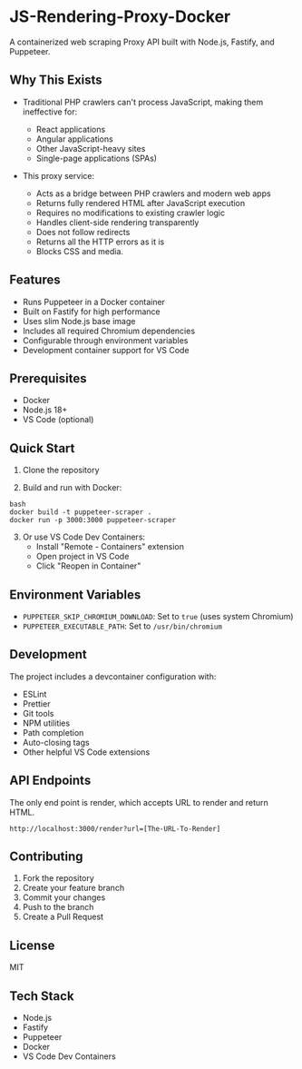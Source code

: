 # JS-Rendering-Proxy-Docker

A containerized web scraping Proxy API built with Node.js, Fastify, and Puppeteer.

## Why This Exists

- Traditional PHP crawlers can't process JavaScript, making them ineffective for:

  - React applications
  - Angular applications
  - Other JavaScript-heavy sites
  - Single-page applications (SPAs)

- This proxy service:
  - Acts as a bridge between PHP crawlers and modern web apps
  - Returns fully rendered HTML after JavaScript execution
  - Requires no modifications to existing crawler logic
  - Handles client-side rendering transparently
  - Does not follow redirects
  - Returns all the HTTP errors as it is
  - Blocks CSS and media.

## Features

- Runs Puppeteer in a Docker container
- Built on Fastify for high performance
- Uses slim Node.js base image
- Includes all required Chromium dependencies
- Configurable through environment variables
- Development container support for VS Code

## Prerequisites

- Docker
- Node.js 18+
- VS Code (optional)

## Quick Start

1. Clone the repository

2. Build and run with Docker:

```
bash
docker build -t puppeteer-scraper .
docker run -p 3000:3000 puppeteer-scraper
```

3. Or use VS Code Dev Containers:
   - Install "Remote - Containers" extension
   - Open project in VS Code
   - Click "Reopen in Container"

## Environment Variables

- `PUPPETEER_SKIP_CHROMIUM_DOWNLOAD`: Set to `true` (uses system Chromium)
- `PUPPETEER_EXECUTABLE_PATH`: Set to `/usr/bin/chromium`

## Development

The project includes a devcontainer configuration with:

- ESLint
- Prettier
- Git tools
- NPM utilities
- Path completion
- Auto-closing tags
- Other helpful VS Code extensions

## API Endpoints

The only end point is render, which accepts URL to render and return HTML.

```
http://localhost:3000/render?url=[The-URL-To-Render]

```

## Contributing

1. Fork the repository
2. Create your feature branch
3. Commit your changes
4. Push to the branch
5. Create a Pull Request

## License

MIT

## Tech Stack

- Node.js
- Fastify
- Puppeteer
- Docker
- VS Code Dev Containers
